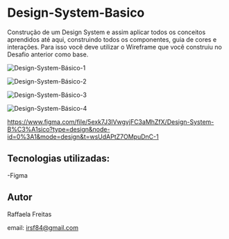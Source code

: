 # Design-System-Basico
Construção de um Design System e assim aplicar todos os conceitos aprendidos até aqui, construindo todos os componentes, guia de cores e interações. Para isso você deve utilizar o Wireframe que você construiu no Desafio anterior como base. 

![Design-System-Básico-1](https://github.com/Raffafe/Criando-um-Wireframe/assets/86832858/a6a510a0-c4c2-4068-9c05-26db242bd433)

![Design-System-Básico-2](https://github.com/Raffafe/Criando-um-Wireframe/assets/86832858/9ed27a95-abdf-4ac5-b893-e5ae71dedea7)

![Design-System-Básico-3](https://github.com/Raffafe/Criando-um-Wireframe/assets/86832858/4d5b2d49-d67d-428a-a880-548566b5823f)

![Design-System-Básico-4](https://github.com/Raffafe/Criando-um-Wireframe/assets/86832858/cd6d6c55-bbed-474c-8ac2-27f1886f07c7)

https://www.figma.com/file/5exk7J3lVwgvjFC3aMhZfX/Design-System-B%C3%A1sico?type=design&node-id=0%3A1&mode=design&t=wsUdAPtZ7OMpuDnC-1

## Tecnologias utilizadas:
 -Figma

## Autor 
Raffaela Freitas

email: irsf84@gmail.com
